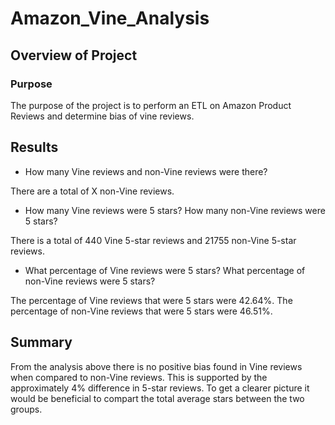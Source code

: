 # Amazon_Vine_Analysis

## Overview of Project
 
### Purpose

The purpose of the project is to perform an ETL on Amazon Product Reviews and determine bias of vine reviews.

## Results

- How many Vine reviews and non-Vine reviews were there?

There are a total of X non-Vine reviews.

- How many Vine reviews were 5 stars? How many non-Vine reviews were 5 stars?

There is a total of 440 Vine 5-star reviews and 21755 non-Vine 5-star reviews.

- What percentage of Vine reviews were 5 stars? What percentage of non-Vine reviews were 5 stars?

The percentage of Vine reviews that were 5 stars were 42.64%. The percentage of non-Vine reviews that were 5 stars were 46.51%.

## Summary

From the analysis above there is no positive bias found in Vine reviews when compared to non-Vine reviews. This is supported by the approximately 4% difference in 5-star reviews. To get a clearer picture it would be beneficial to compart the total average stars between the two groups.
